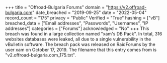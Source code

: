 +++
title = "Offroad-Bulgaria Forums"
domain = "https://v2.offroad-bulgaria.com"
date_breached = "2019-09-25"
date = "2022-05-04"
record_count = "175"
privacy = "Public"
Verified = "True"
hashing = ["vB"]
breached_data = ["Email addresses", "Passwords", "Usernames", "IP addresses"]
categories = ["Forums"]
acknowledged = "No"
+++
This breach was found in a large collection named "xam's DB Pack". In total, 316 websites databases were leaked, all due to a single vulnerability in the vBulletin software. The breach pack was released on RaidForums by the user xam on October 17, 2019. The filename that this entry comes from is "v2.offroad-bulgaria.com_175.txt".
